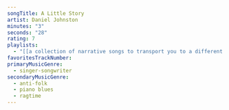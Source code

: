 ```yaml
---
songTitle: A Little Story
artist: Daniel Johnston
minutes: "3"
seconds: "28"
rating: 7
playlists:
  - "[[a collection of narrative songs to transport you to a different world]]"
favoritesTrackNumber:
primaryMusicGenre:
  - singer-songwriter
secondaryMusicGenre:
  - anti-folk
  - piano blues
  - ragtime
---
```

